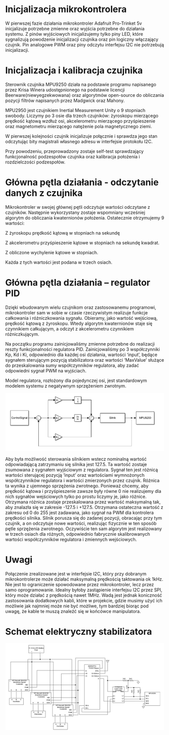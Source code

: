 Inicjalizacja mikrokontrolera
=============================

W pierwszej fazie działania mikrokontroler Adafruit Pro-Trinket 5v inicjalizuje
potrzebne zmienne oraz wyjścia potrzebne do działania systemu. Z pinów
wyjściowych inicjalizujemy tylko piny LED, które sygnalizują powodzenie
inicjalizacji czujnika oraz pin logiczny włączający czujnik. Pin analogowe PWM
oraz piny odczytu interfejsu I2C nie potrzebują inicjalizacji.

Inicjalizacja i kalibracja czujnika
===================================

Sterownik czujnika MPU9250 działa na podstawie programu napisanego przez Krisa
Winera udostępnionego na podstawie licencji Beerware(niewyegzekwowana) oraz
algorytmów open-source do obliczania pozycji filtrów napisanych przez Madgwick
oraz Mahony.

MPU2950 jest czujnikiem Inertial Measurement Unity o 9 stopniach swobody.
Liczymy po 3 osie dla trzech czujników: żyroskopu mierzącego prędkość kątową
wzdłuż osi, akcelerometru mierzącego przyśpieszenie oraz magnetometru mierzącego
natężenie pola magnetycznego ziemi.

W pierwszej kolejności czujnik inicjalizuje połącznie i sprawdza jego stan
odczytując bity magistrali własnego adresu w interfejsie protokołu I2C.

Przy powodzeniu, przeprowadzony zostaje self-test sprawdzający funkcjonalność
podzespołów czujnika oraz kalibracja położenia i rozdzielczości podzespołów.

Główna pętla działania - odczytanie danych z czujnika
=====================================================

Mikrokontroler w swojej głównej pętli odczytuje wartości odczytane z czujników.
Następnie wykorzystany zostaje wspomniany wcześniej algorytm do obliczania
kwaternionów położenia. Ostatecznie otrzymujemy 9 wartości:

Z żyroskopu prędkość kątową w stopniach na sekundę

Z akcelerometru przyśpieszenie kątowe w stopniach na sekundę kwadrat.

Z obliczone wychylenie kątowe w stopniach.

Każda z tych wartości jest podana w trzech osiach.

Główna pętla działania – regulator PID
======================================

Dzięki wbudowanym wielu czujnikom oraz zastosowanemu programowi, mikrokontroler
sam w sobie w czasie rzeczywistym realizuje funkcje całkowania i różniczkowania
sygnału. Obieramy, jako wartość wejściową, prędkość kątową z żyroskopu. Wtedy
algorytm kwaternionów staje się czynnikiem całkującym, a odczyt z akcelerometru
czynnikiem różniczkującym.

Na początku programu zainicjowaliśmy zmienne potrzebne do realizacji reszty
funkcjonalności regulatora PID. Zainicjowaliśmy po 3 współczynniki Kp, Kd i Ki,
odpowiednio dla każdej osi działania, wartości ‘input’, będące sygnałem
sterującym pozycją stabilizatora oraz wartości ‘MaxValue’ służące do
przeskalowania sumy współczynników regulatora, aby zadać odpowiedni sygnał PWM
na wyjściach.

Model regulatora, rozłożony dla pojedynczej osi, jest standardowym modelem
systemu z negatywnym sprzężeniem zwrotnym.

![](media/230dd57f254a25d57f3f02a842677205.png)

Aby była możliwość sterowania silnikiem wstecz nominalną wartość odpowiadającą
zatrzymaniu się silnika jest 127.5. Ta wartość zostaje zsumowana z sygnałem
wyjściowym z regulatora. Sygnał ten jest różnicą wartości sterującej pozycją
‘input’ oraz wartościami wymnożonych współczynników regulatora i wartości
zmierzonych przez czujnik. Różnica ta wynika z ujemnego sprzężenia zwrotnego.
Ponieważ chcemy, aby prędkość kątowa i przyśpieszenie zawsze były równe 0 nie
realizujemy dla nich sygnałów wejściowych tylko po prostu liczymy je, jako
różnice. Otrzymana różnica zostaje przeskalowana przez wartość maksymalną tak,
aby znalazła się w zakresie -127.5 i +127.5. Otrzymana ostateczna wartość z
zakresu od 0 do 255 jest zadawana, jako sygnał na PWM dla kontrolera prędkości
silnika. Silnik porusza się do zadanej pozycji, obracając przy tym czujnik, a on
odczytuje nowe wartości, realizując fizycznie w ten sposób pętle sprzężenia
zwrotnego. Oczywiście ten sam algorytm jest realizowany w trzech osiach dla
różnych, odpowiednio fabrycznie skalibrowanych wartości współczynników
regulatora i zmiennych wejściowych.

Uwagi
=====

Połączenie zrealizowane jest w interfejsie I2C, który przy dobranym
mikrokontrolerze może działać maksymalną prędkością taktowania ok 1kHz. Nie jest
to ograniczenie spowodowane przez mikrokontroler, lecz przez samo
oprogramowanie. Idealny byłoby zastąpienie interfejsu I2C przez SPI, który może
działać z prędkością nawet 1MHz. Wadą jest jednak koniczność zastosowania
dodatkowych kabli, które w projekcie, gdzie musimy użyć ich możliwie jak
najmniej może nie być możliwe, tym bardziej biorąc pod uwagę, że kable te muszą
znaleźć się w końcówce manipulatora.

Schemat elektryczny stabilizatora
=================================

![](media/0e4d161072cf07cd2572aed6a0db5f9f.png)
